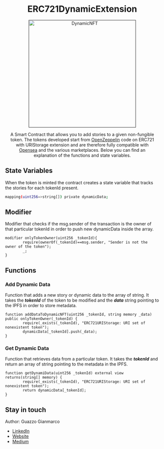 <h1 align="center">
	ERC721DynamicExtension
</h1>

<p align="center">
  <a href="" target="blank"><img src="https://drive.google.com/file/d/1pwYdPMii55YuhIJHgxtc0wNlu5Nbytxh/view?usp=sharing" width="350" alt="DynamicNFT" /></a>
</p>

<p align="center" style="margin: 10px">A Smart Contract that allows you to add stories to a given non-fungible token. The tokens developed start from <a href="https://docs.openzeppelin.com/contracts/4.x/erc721">OpenZeppelin</a> code on ERC721 with URIStorage extension and are therefore fully compatible with <a href="https://opensea.io/">Opensea</a> and the various marketplaces. Below you can find an explanation of the functions and state variables.</p>

<h2>
	State Variables
</h2>

When the token is minted the contract creates a state variable that tracks the stories for each tokenId present. 

```bash
mapping(uint256=>string[]) private dynamicData;
```

<h2>
	Modifier
</h2>

Modifier that checks if the msg.sender of the transaction is the owner of that particular tokenId in order to push new dynamicData inside the array.

```
modifier onlyTokenOwner(uint256 _tokenId){
        require(ownerOf(_tokenId)==msg.sender, "Sender is not the owner of the token");
        _;
}
```

<h2>
	Functions
</h2>

### Add Dynamic Data 

Function that adds a new story or dynamic data to the array of string. It takes the _**tokenId**_ of the token to be modified and the _**data**_ string pointing to the IPFS in order to store metadata.

```
function addDataToDynamicNFT(uint256 _tokenId, string memory _data) public onlyTokenOwner(_tokenId) {
        require(_exists(_tokenId), "ERC721URIStorage: URI set of nonexistent token");
        dynamicData[_tokenId].push(_data);
}
```

### Get Dynamic Data

Function that retrieves data from a particular token. It takes the _**tokenId**_ and return an array of string pointing to the metadata in the IPFS.

```
function getDynamiData(uint256 _tokenId) external view returns(string[] memory) {
        require(_exists(_tokenId), "ERC721URIStorage: URI set of nonexistent token");
        return dynamicData[_tokenId];
}
```

<h2>
	Stay in touch
</h2>

Author: Guazzo Gianmarco
- <a href="https://www.linkedin.com/in/gianmarco-guazzo/">LinkedIn</a>
- <a href="https://www.blockacademy.it/">Website</a>
- <a href="https://guazzogianmarco.medium.com/">Medium</a>